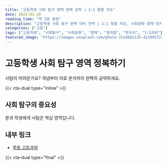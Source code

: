 ```yaml
---
title: "고등학생 사회 탐구 영역 완벽 공략 | 1:1 통합 지도"
date: 2025-01-28
reading_time: "약 2분 분량"
description: "고등학생 사회 탐구 완벽 대비 전략 | 1:1 맞춤 지도, 사회문화·경제·정치법·역사·지리 [2025년]"
categories: ["고등"]
tags: ["고등학생", "사회탐구", "사회문화", "경제", "정치법", "한국사", "1:1과외"]
featured_image: "https://images.unsplash.com/photo-1524661135-423995f22d0b?w=1200&h=630&fit=crop"
---
```


# 고등학생 사회 탐구 영역 정복하기

사탐이 어려운가요? 개념부터 자료 분석까지 완벽히 공략하세요.

{{< cta-dual type="inline" >}}

## 사회 탐구의 중요성

문과 학생에게 사탐은 핵심 영역입니다.

## 내부 링크
- [목동 고등과외](../../local/mokdong-high/)

{{< cta-dual type="final" >}}
